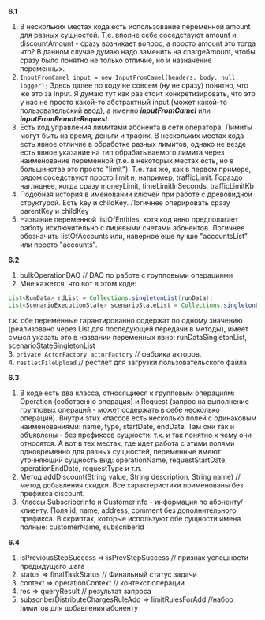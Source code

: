 **6.1**
1. В нескольких местах кода есть использование переменной amount для разных сущностей.
Т.е. вполне себе соседствуют amount и discountAmount - сразу возникает вопрос, а просто amount это тогда что? В данном случае думаю надо заменить на chargeAmount, чтобы сразу было понятно не только отличие, но и назначение переменных.
2. ```InputFromCamel input = new InputFromCamel(headers, body, null, logger);```
Здесь далее по коду не совсем (ну не сразу) понятно, что же это за input. Я думаю тут как раз стоит конкретизировать, что это у нас не просто какой-то абстрактный input (может какой-то пользовательский ввод), а именно ___inputFromCamel___ или ___inputFromRemoteRequest___
3. Есть код управления лимитами абонента в сети оператора. Лимиты могут быть на время, деньги и трафик. В нескольких местах кода есть явное отличие в обработке разных лимитов, однако не везде есть явное указание на тип обрабатываемого лимита через наименование переменной (т.е. в некоторых местах есть, но в большинстве это просто "limit").
Т.е. так же, как в первом примере, рядом соседствуют просто limit и, например, trafficLimit.
Гораздо нагляднее, когда сразу moneyLimit, timeLimitInSeconds, trafficLimitKb
4. Подобная история в именовании ключей при работе с древовидной структурой.
Есть key и childKey. Логичнее оперировать сразу parentKey и childKey
5. Название переменной listOfEntities, хотя код явно предполагает работу исключительно с лицевыми счетами абонентов.
Логичнее обозначить listOfAccounts или, наверное еще лучше "accountsList" или просто "accounts".

**6.2**
1. bulkOperationDAO // DAO по работе с групповыми операциями
2. Мне кажется, что вот в этом коде:
```java 
List<RunData> rdList = Collections.singletonList(runData); 
List<ScenarioExecutionState> scenarioStateList = Collections.singletonList(tCurrent);
```
т.к. обе переменные гарантированно содержат по одному значению (реализовано через List для последующей передачи в методы), имеет смысл указать это в названии переменных явно:
runDataSingletonList, scenarioStateSingletonList  
3. ```private ActorFactory actorFactory``` // фабрика акторов.  
4. ```restletFileUpload``` // рестлет для загрузки пользовательского файла

**6.3**
1. В коде есть два класса, относящиеся к групповым операциям:
Operation (собственно операция) и Request (запрос на выполнение групповых операций - может содержать в себе несколько операций).
Внутри этих классов есть несколько полей с одинаковым наименованиями: name, type, startDate, endDate. Там они так и объявлены - без префиксов сущности. т.к. и так понятно к чему они относятся.
А вот в тех местах, где идет работа с этими полями одновременно для разных сущностей, переменные имеют уточняющий сущность вид:
operationName, requestStartDate, operationEndDate, requestType и т.п.
2. Метод addDiscount(String value, String description, String name)
// метод добавления скидки. Все характеристики поименованы без префикса discount.
3. Классы SubscriberInfo и CustomerInfo - информация по абоненту/клиенту. 
Поля id, name, address, comment без дополнительного префикса. 
В скриптах, которые используют обе сущности имена полные: customerName, subscriberId

**6.4**
1. isPreviousStepSuccess => isPrevStepSuccess // признак успешности предыдущего шага
2. status => finalTaskStatus // Финальный статус задачи
3. context => operationContext // контекст операции
4. res => queryResult // результат запроса
5. subscriberDistributeChargesRuleAdd => limitRulesForAdd //набор лимитов для добавления абоненту